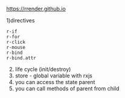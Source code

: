 https://rrender.github.io

1)directives  
```
r-if  
r-for  
r-click  
r-mouse  
r-bind
r-bind.attr  
```
2) life cycle (init/destroy)  
3) store - global variable with rxjs  
4) you can access the state parent  
5) you can call methods of parent from child  
